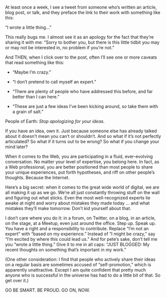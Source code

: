 

At least once a week, I see a tweet from someone who’s written an article, blog post, or talk, and they
preface the link to their work with something like this:

“I wrote a little thing…” 

This really bugs me. I almost see it as an apology for the fact that they’re sharing it with me: “Sorry to
bother you, but there is this little tidbit you may or may not be interested in, no problem if you’re
not.”

And THEN, when I click over to the post, often I’ll see one or more caveats that read something like
this:

 *  “Maybe I’m crazy.”

 *  “I don’t pretend to call myself an expert.”

 *  “There are plenty of people who have addressed this before, and far better than I can here.”

 *  “These are just a few ideas I’ve been kicking around, so take them with a grain of
salt.”

People of Earth: *Stop apologizing for your ideas.*

If you have an idea, own it. Just because someone else has already talked about it doesn’t mean you can’t
or shouldn’t. And so what if it’s not perfectly articulated? So what if it turns out to be wrong? So what
if you change your mind later? 

When it comes to the Web, you are participating in a fluid, ever-evolving conversation. No matter your level
of expertise, you belong here. In fact, as a Web professional, you are better positioned than most
people to share your unique experiences, put forth hypotheses, and riff on other people’s thoughts. Because
the Internet.

Here’s a big secret: when it comes to the great wide world of digital, we are all making it up as we
go. We’re all just constantly throwing stuff on the wall and figuring out what sticks. Even the most
well-recognized experts lie awake at night and worry about mistakes they made today … and what mistakes
they’ll make tomorrow. Don’t kid yourself about that.

I don’t care where you do it: in a forum, on Twitter, on a blog, in an article, on the stage, at a Meetup,
even just around the office. Step up. Speak up. You have a right and a responsibility to contribute. Replace
“I’m not an expert” with “based on my experience.” Instead of “I might be crazy,” say “I’m
excited by where this could lead us.” And for pete’s sake, don’t tell me you “wrote a little thing.”
Give it to me in all caps: “JUST BLOGGED: My recent thoughts on something that’s important in my
work.”

(One other consideration: I find that people who actively share their ideas on a regular basis are sometimes
accused of “self-promotion,” which is apparently unattractive. Except I am quite confident that pretty
much anyone who is successful in the universe has had to do a little bit of that. So get over it.)

GO BE SMART. BE PROUD. GO ON, NOW.